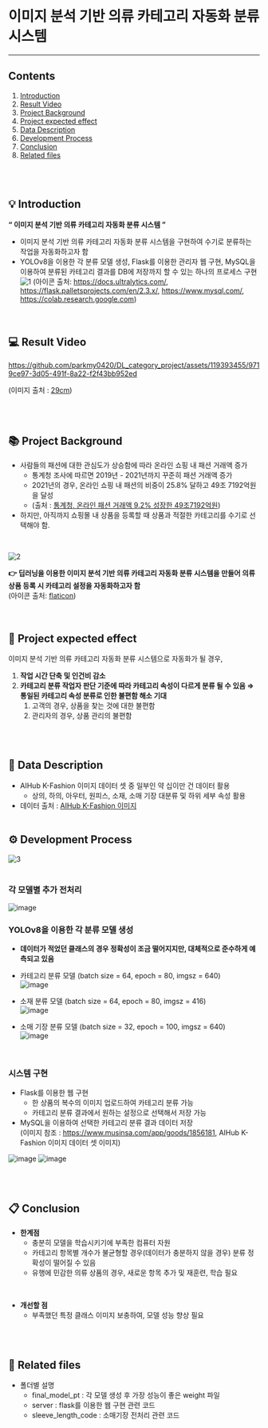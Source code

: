 # 이미지 분석 기반 의류 카테고리 자동화 분류 시스템
---
## Contents
1. [Introduction](#💡-introduction)   
2. [Result Video](#💻-result-video)   
3. [Project Background](#📚-project-background)   
4. [Project expected effect](#🙂-project-expected-effect)   
5. [Data Description](#📒-data-description)   
6. [Development Process](#⚙-development-process)   
7. [Conclusion](#📋-conclusion)   
8. [Related files](#📂-related-files)

<br><br>


## 💡 Introduction
**“ 이미지 분석 기반 의류 카테고리 자동화 분류 시스템 ”**   
- 이미지 분석 기반 의류 카테고리 자동화 분류 시스템을 구현하여 수기로 분류하는 작업을 자동화하고자 함   
- YOLOv8을 이용한 각 분류 모델 생성, Flask를 이용한 관리자 웹 구현, MySQL을 이용하여 분류된 카테고리 결과를 DB에 저장까지 할 수 있는 하나의 프로세스 구현   
![1](https://github.com/parkmy0420/DL_category_project/assets/119393455/14728653-75cb-4a38-b287-2d7ea4bd45c4)
(아이콘 출처: https://docs.ultralytics.com/, https://flask.palletsprojects.com/en/2.3.x/, https://www.mysql.com/, https://colab.research.google.com)   
<br><br>

## 💻 Result Video
https://github.com/parkmy0420/DL_category_project/assets/119393455/9719ce97-3d05-491f-8a22-f2f43bb952ed

(이미지 출처 : [29cm](https://www.29cm.co.kr/home/))

<br><br>

## 📚 Project Background
- 사람들의 패션에 대한 관심도가 상승함에 따라 온라인 쇼핑 내 패션 거래액 증가
    - 통계청 조사에 따르면 2019년 - 2021년까지 꾸준히 패션 거래액 증가
    - 2021년의 경우, 온라인 쇼핑 내 패션의 비중이 25.8% 달하고 49조 7192억원을 달성
    - (출처 : [통계청, 온라인 패션 거래액 9.2% 성장한 49조7192억원](http://www.ktnews.com/news/articleView.html?idxno=122454))
- 하지만, 아직까지 쇼핑몰 내 상품을 등록할 때 상품과 적절한 카테고리를 수기로 선택해야 함.
<br>

![2](https://github.com/parkmy0420/DL_category_project/assets/119393455/54f7d407-8eb8-4aa6-8a9b-3cb972e2d61f)   

**👉 딥러닝을 이용한 이미지 분석 기반 의류 카테고리 자동화 분류 시스템을 만들어 의류 상품 등록 시 카테고리 설정을 자동화하고자 함**   
(아이콘 출처: [flaticon](https://www.flaticon.com/))   
<br><br>

## 🙂 Project expected effect
이미지 분석 기반 의류 카테고리 자동화 분류 시스템으로 자동화가 될 경우,

1. **작업 시간 단축 및 인건비 감소**
2. **카테고리 분류 작업자 판단 기준에 따라 카테고리 속성이 다르게 분류 될 수 있음 ⇒ 통일된 카테고리 속성 분류로 인한 불편함 해소 기대**
    1. 고객의 경우, 상품을 찾는 것에 대한 불편함
    2. 관리자의 경우, 상품 관리의 불편함

<br><br>

## 📒 Data Description
- AIHub K-Fashion 이미지 데이터 셋 중 일부인 약 십이만 건 데이터 활용
  - 상의, 하의, 아우터, 원피스, 소재, 소매 기장 대분류 및 하위 세부 속성 활용
- 데이터 출처 : [AIHub K-Fashion 이미지](https://www.aihub.or.kr/aihubdata/data/view.do?currMenu=&topMenu=&aihubDataSe=realm&dataSetSn=51)
<br><br>

## ⚙ Development Process
![3](https://github.com/parkmy0420/DL_category_project/assets/119393455/1485d975-c0e3-4df2-9086-86d2d7256a71)    
<br>

### 각 모델별 추가 전처리
![image](https://github.com/parkmy0420/DL_category_project/assets/119393455/4061d2d6-caf9-4e00-abde-a4ff4b5fd617)
<br>

### YOLOv8을 이용한 각 분류 모델 생성

- **데이터가 적었던 클래스의 경우 정확성이 조금 떨어지지만, 대체적으로 준수하게 예측되고 있음**   
- 카테고리 분류 모델 (batch size = 64, epoch = 80, imgsz = 640)   
![image](https://github.com/parkmy0420/DL_category_project/assets/119393455/a8938b84-afdd-4166-9a5b-822cc66a1974)

- 소재 분류 모델 (batch size = 64, epoch = 80, imgsz = 416)   
![image](https://github.com/parkmy0420/DL_category_project/assets/119393455/71b76a58-aa45-497c-b735-f5ed94f57b3f)

- 소매 기장 분류 모델 (batch size = 32, epoch = 100, imgsz = 640)   
![image](https://github.com/parkmy0420/DL_category_project/assets/119393455/2037d749-a2ea-4505-b70a-84a5f39761ff)

<br>

### 시스템 구현
- Flask를 이용한 웹 구현   
    - 한 상품의 복수의 이미지 업로드하여 카테고리 분류 가능   
    - 카테고리 분류 결과에서 원하는 설정으로 선택해서 저장 가능   
- MySQL을 이용하여 선택한 카테고리 분류 결과 데이터 저장   
(이미지 참조 : https://www.musinsa.com/app/goods/1856181, AIHub K-Fashion 이미지 데이터 셋 이미지)   

![image](https://github.com/parkmy0420/DL_category_project/assets/119393455/ebe240ea-877b-4ce1-a2db-c75cab0e6082)
![image](https://github.com/parkmy0420/DL_category_project/assets/119393455/d74ef708-c3c6-40f6-8423-421d1fa338e3)

<br><br>

## 📋 Conclusion
- **한계점**
    - 충분히 모델을 학습시키기에 부족한 컴퓨터 자원
    - 카테고리 항목별 개수가 불균형할 경우(데이터가 충분하지 않을 경우)
    분류 정확성이 떨어질 수 있음
    - 유행에 민감한 의류 상품의 경우, 새로운 항목 추가 및 재훈련, 학습 필요
<br>

- **개선할 점**
  - 부족했던 특정 클래스 이미지 보충하여, 모델 성능 향상 필요

<br><br>

## 📂 Related files
- 폴더별 설명
  - final_model_pt : 각 모델 생성 후 가장 성능이 좋은 weight 파일   
  - server : flask를 이용한 웹 구현 관련 코드
  - sleeve_length_code : 소매기장 전처리 관련 코드

